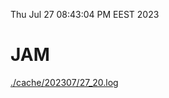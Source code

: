 Thu Jul 27 08:43:04 PM EEST 2023
# JAM
<a href='./cache/202307/27_20.log'>./cache/202307/27_20.log</a>
